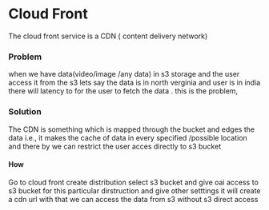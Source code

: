 # Cloud Front

The cloud front service is a CDN ( content delivery network)

### Problem

when we have data(video/image /any data) in s3 storage and the user access it from the s3 lets say the data is in north verginia and user is in india there will latency to for the user to fetch the data . this is the problem,

### Solution

The CDN is something which is mapped through the bucket and edges the data i.e., it makes the cache of data in every specified /possible location and there by we can restrict the user acces directly to s3 bucket

#### How

Go to cloud front create distribution
select s3 bucket and give oai access to s3 bucket for this particular dirstruction and give other setttings it will create a cdn url with that we can access the data from s3 without s3 direct access
